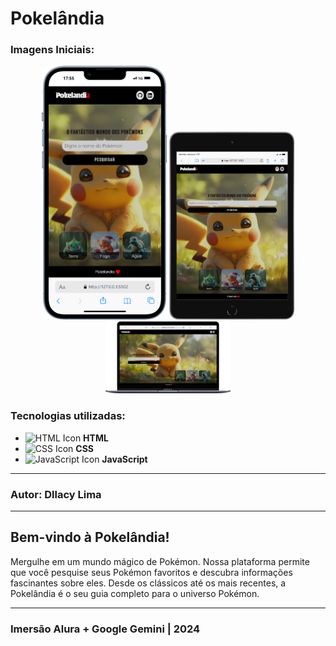 # Pokelândia

### Imagens Iniciais:
<div align="center">
  <img src="/img-git/pokelandia-mobile.png" alt="Pokelandia versão mobile" width="200"/>
  <img src="/img-git/pokelandia-tablet.png" alt="Pokelandia versão tablet" width="200"/>
  <img src="/img-git/pokelandia-desktop.png" alt="Pokelandia versão desktop" width="200"/>
</div>

### Tecnologias utilizadas:
- ![HTML Icon](https://img.icons8.com/color/48/000000/html-5.png) **HTML**
- ![CSS Icon](https://img.icons8.com/color/48/000000/css3.png) **CSS**
- ![JavaScript Icon](https://img.icons8.com/color/48/000000/javascript.png) **JavaScript**

---
### Autor: Dllacy Lima

---

## Bem-vindo à Pokelândia! 

Mergulhe em um mundo mágico de Pokémon. Nossa plataforma permite que você pesquise seus Pokémon favoritos e descubra informações fascinantes sobre eles. Desde os clássicos até os mais recentes, a Pokelândia é o seu guia completo para o universo Pokémon.

---

### Imersão Alura + Google Gemini | 2024
